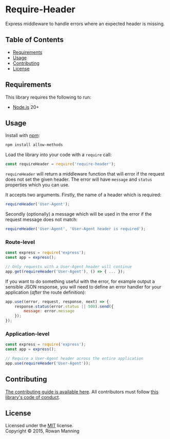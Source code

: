 
# Require-Header

Express middleware to handle errors where an expected header is missing.


## Table of Contents

  * [Requirements](#requirements)
  * [Usage](#usage)
  * [Contributing](#contributing)
  * [License](#license)


## Requirements

This library requires the following to run:

  * [Node.js](https://nodejs.org/) 20+


## Usage

Install with [npm](https://www.npmjs.com/):

```sh
npm install allow-methods
```

Load the library into your code with a `require` call:

```js
const requireHeader = require('require-header');
```

`requireHeader` will return a middleware function that will error if the request does not set the given header. The error will have `message` and `status` properties which you can use.

It accepts two arguments. Firstly, the name of a header which is required:

```js
requireHeader('User-Agent');
```

Secondly (optionally) a message which will be used in the error if the request message does not match:

```js
requireHeader('User-Agent', 'User-Agent header is required');
```

### Route-level

```js
const express = require('express');
const app = express();

// Only requests with a User-Agent header will continue
app.get(requireHeader('User-Agent'), () => { ... });
```

If you want to do something useful with the error, for example output a sensible JSON response, you will need to define an error handler for your application (*after* the route definition):

```js
app.use((error, request, response, next) => {
    response.status(error.status || 500).send({
        message: error.message
    });
});
```

### Application-level

```js
const express = require('express');
const app = express();

// Require a User-Agent header across the entire application
app.use(requireHeader('User-Agent'));
```


## Contributing

[The contributing guide is available here](docs/contributing.md). All contributors must follow [this library's code of conduct](docs/code_of_conduct.md).


## License

Licensed under the [MIT](LICENSE) license.<br/>
Copyright &copy; 2015, Rowan Manning
